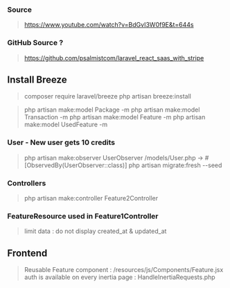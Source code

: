 ### Source

> https://www.youtube.com/watch?v=BdGvI3W0f9E&t=644s

### GitHub Source ?

> https://github.com/psalmistcom/laravel_react_saas_with_stripe

## Install Breeze

> composer require laravel/breeze
> php artisan breeze:install

> php artisan make:model Package -m
> php artisan make:model Transaction -m
> php artisan make:model Feature -m
> php artisan make:model UsedFeature -m

### User - New user gets 10 credits

> php artisan make:observer UserObserver
> /models/User.php -> #[ObservedBy(UserObserver::class)]
> php artisan migrate:fresh --seed

### Controllers

> php artisan make:controller Feature2Controller

### FeatureResource used in Feature1Controller

> limit data : do not display created_at & updated_at

## Frontend

> Reusable Feature component : /resources/js/Components/Feature.jsx
> auth is available on every inertia page : HandleInertiaRequests.php
